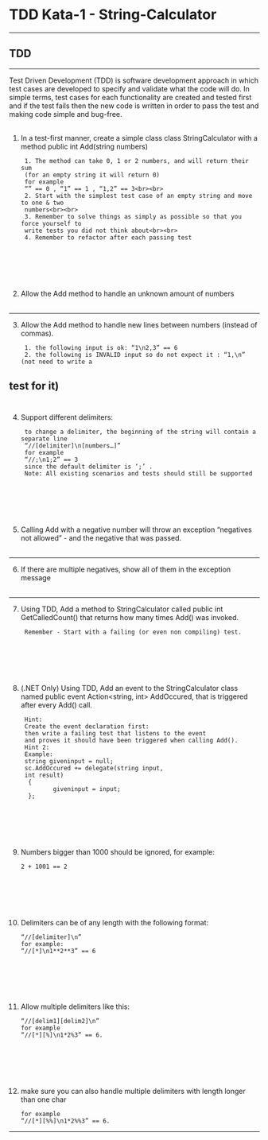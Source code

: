 # TDD Kata-1 - String-Calculator
---
## TDD
---
Test Driven Development (TDD) is software development approach in which test cases are developed to specify and validate what the code will do. In simple terms, test cases for each functionality are created and tested first and if the test fails then the new code is written in order to pass the test and making code simple and bug-free. 
<br><br>
1. In a test-first manner, create a simple class class StringCalculator
with a method public int Add(string numbers)

        1. The method can take 0, 1 or 2 numbers, and will return their sum
        (for an empty string it will return 0) 
        for example 
        “” == 0 , “1” == 1 , “1,2” == 3<br><br>
        2. Start with the simplest test case of an empty string and move to one & two 
        numbers<br><br>
        3. Remember to solve things as simply as possible so that you force yourself to 
        write tests you did not think about<br><br>
        4. Remember to refactor after each passing test
<br><br>
---
2. Allow the Add method to handle an unknown amount of numbers
<br><br>
---
3. Allow the Add method to handle new lines between numbers (instead of commas).
       
        1. the following input is ok: “1\n2,3” == 6
        2. the following is INVALID input so do not expect it : “1,\n” (not need to write a 
test for it) 
 <br><br>  
 ---
4. Support different delimiters: 
        
        to change a delimiter, the beginning of the string will contain a separate line
        “//[delimiter]\n[numbers…]”
        for example 
        “//;\n1;2” == 3 
        since the default delimiter is ‘;’ .
        Note: All existing scenarios and tests should still be supported
<br><br>
---
5. Calling Add with a negative number will throw an exception “negatives not allowed” -
and the negative that was passed. 
<br><br>
---
6. If there are multiple negatives, show all of them in the exception message
<br><br>
---
7. Using TDD, Add a method to StringCalculator called public int GetCalledCount() that returns how many times Add() was invoked.
        
        Remember - Start with a failing (or even non compiling) test.
<br><br>
---
8. (.NET Only) Using TDD, Add an event to the StringCalculator class named public event Action<string, int> AddOccured, that is triggered after every Add() call.
        
        Hint: 
        Create the event declaration first: 
        then write a failing test that listens to the event 
        and proves it should have been triggered when calling Add(). 
        Hint 2: 
        Example:
        string giveninput = null;
        sc.AddOccured += delegate(string input, 
        int result)
         {
                giveninput = input;
         };
<br><br>
---
 9. Numbers bigger than 1000 should be ignored, for example:
        
        2 + 1001 == 2
<br><br>
---
10. Delimiters can be of any length with the following format:
        
        “//[delimiter]\n” 
        for example: 
        “//[*]\n1**2**3” == 6
<br><br>
---
11. Allow multiple delimiters like this:
        
        “//[delim1][delim2]\n” 
        for example 
        “//[*][%]\n1*2%3” == 6.
<br><br>
---
12. make sure you can also handle multiple delimiters with length longer than one char 

        for example 
        “//[*][%%]\n1*2%%3” == 6.
---
